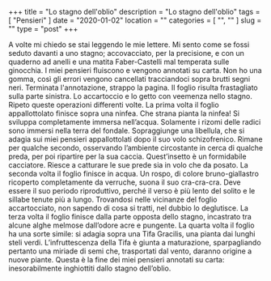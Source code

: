 +++
title = "Lo stagno dell'oblio"
description = "Lo stagno dell'oblio"
tags = [ "Pensieri" ]
date = "2020-01-02"
location = ""
categories = [
  "",
  ""
]
slug = ""
type = "post"
+++

A volte mi chiedo se stai leggendo le mie lettere. Mi sento come se fossi seduto davanti a uno stagno; accovacciato, per la precisione, e con un quaderno ad anelli e una matita Faber-Castelli mal temperata sulle ginocchia. I miei pensieri fluiscono e vengono annotati su carta. Non ho una gomma, così gli errori vengono cancellati tracciandoci sopra brutti segni neri. Terminata l'annotazione, strappo la pagina. Il foglio risulta frastagliato sulla parte sinistra. Lo accartoccio e lo getto con veemenza nello stagno. Ripeto queste operazioni differenti volte. La prima volta il foglio appallottolato finisce sopra una ninfea. Che strana pianta la ninfea! Si sviluppa completamente immersa nell’acqua. Solamente i rizomi delle radici sono immersi nella terra del fondale. Sopraggiunge una libellula, che si adagia sui miei pensieri appallottolati dopo il suo volo schizofrenico. Rimane per qualche secondo, osservando l’ambiente circostante in cerca di qualche preda, per poi ripartire per la sua caccia. Quest’insetto è un formidabile cacciatore. Riesce a catturare le sue prede sia in volo che da posato. La seconda volta il foglio finisce in acqua. Un rospo, di colore bruno-giallastro ricoperto completamente da verruche, suona il suo cra-cra-cra. Deve essere il suo periodo riproduttivo, perché il verso è più lento del solito e le sillabe tenute più a lungo. Trovandosi nelle vicinanze del foglio accartocciato, non sapendo di cosa si tratti, nel dubbio lo deglutisce. La terza volta il foglio finisce dalla parte opposta dello stagno, incastrato tra alcune alghe melmose dall’odore acre e pungente. La quarta volta il foglio ha una sorte simile: si adagia sopra una Tifa Gracilis, una pianta dai lunghi steli verdi. L’infruttescenza della Tifa è giunta a maturazione, sparpagliando pertanto una miriade di semi che, trasportati dal vento, daranno origine a nuove piante. Questa è la fine dei miei pensieri annotati su carta: inesorabilmente inghiottiti dallo stagno dell’oblio.
 
